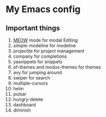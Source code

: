 # My Emacs config

## Important things
1. [MEOW](https://github.com/meow-edit/meow) mode for modal Editing
2. simple-modeline for modeline
3. projectile for project management
4. company for completions
5. yasnippets for snippets
6. ef-themes and modus-themes for themes
7. avy for jumping around
8. swiper for search
9. multiple-cursors
10. helm
11. pulsar
12. hungry-delete
13. dashboard
14. diminish

